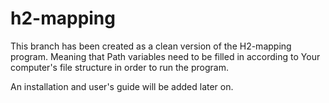 # h2-mapping

This branch has been created as a clean version of the H2-mapping program.
Meaning that Path variables need to be filled in according to Your computer's file structure in order to run the program. 

An installation and user's guide will be added later on. 
